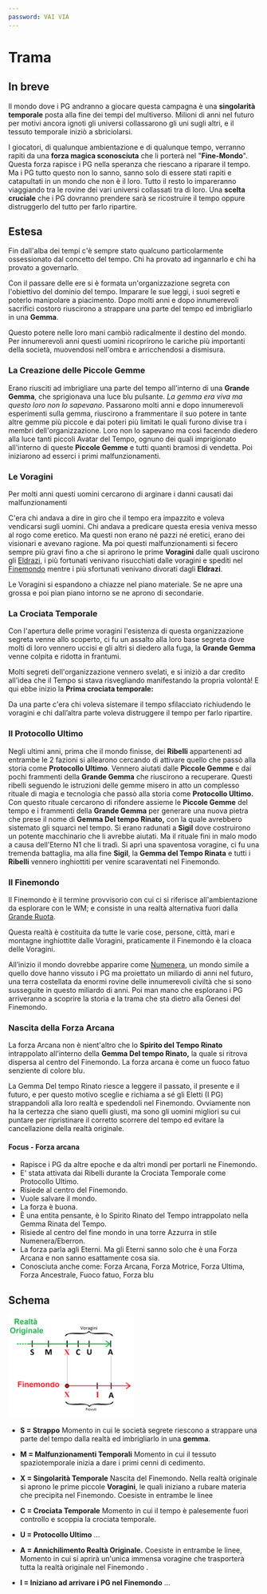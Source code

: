 ```yaml
---
password: VAI VIA
---
```


# Trama

## In breve

Il mondo dove i PG andranno a giocare questa campagna è una **singolarità temporale** posta alla fine dei tempi del
multiverso. Milioni di anni nel futuro per motivi ancora ignoti gli universi collassarono gli uni sugli altri, e il
tessuto temporale iniziò a sbriciolarsi.

I giocatori, di qualunque ambientazione e di qualunque tempo, verranno rapiti da una **forza magica sconosciuta** che li
porterà nel "**Fine-Mondo**". Questa forza rapisce i PG nella speranza che riescano a riparare il tempo. Ma i PG tutto
questo non lo sanno, sanno solo di essere stati rapiti e catapultati in un mondo che non è il loro. Tutto il resto lo
impareranno viaggiando tra le rovine dei vari universi collassati tra di loro. Una **scelta cruciale** che i PG dovranno
prendere sarà se ricostruire il tempo oppure distruggerlo del tutto per farlo ripartire.

## Estesa

Fin dall'alba dei tempi c'è sempre stato qualcuno particolarmente ossessionato dal concetto del tempo. Chi ha provato ad
ingannarlo e chi ha provato a governarlo.

Con il passare delle ere si è formata un'organizzazione segreta con l'obiettivo del dominio del tempo. Imparare le sue
leggi, i suoi segreti e poterlo manipolare a piacimento. Dopo molti anni e dopo innumerevoli sacrifici costoro
riuscirono a strappare una parte del tempo ed imbrigliarlo in una **Gemma**.

Questo potere nelle loro mani cambiò radicalmente il destino del mondo. Per innumerevoli anni questi uomini ricoprirono
le cariche più importanti della società, muovendosi nell'ombra e arricchendosi a dismisura.

### La Creazione delle Piccole Gemme

Erano riusciti ad imbrigliare una parte del tempo all'interno di una **Grande Gemma**, che sprigionava una luce blu
pulsante. *La gemma era viva ma questo loro non lo sapevano*. Passarono molti anni e dopo innumerevoli esperimenti sulla
gemma, riuscirono a frammentare il suo potere in tante altre gemme più piccole e dai poteri più limitati le quali furono
divise tra i membri dell'organizzazione. Loro non lo sapevano ma così facendo diedero alla luce tanti piccoli Avatar del
Tempo, ognuno dei quali imprigionato all'interno di queste **Piccole Gemme** e tutti quanti bramosi di vendetta. Poi
iniziarono ad esserci i primi malfunzionamenti.

### Le Voragini

Per molti anni questi uomini cercarono di arginare i danni causati dai malfunzionamenti

C'era chi andava a dire in giro che il tempo era impazzito e voleva vendicarsi sugli uomini. Chi andava a predicare
questa eresia veniva messo al rogo come eretico. Ma questi non erano né pazzi né eretici, erano dei visionari e avevano
ragione. Ma poi questi malfunzionamenti si fecero sempre più gravi fino a che si aprirono le prime **Voragini** dalle
quali uscirono
gli [Eldrazi](https://www.google.com/search?q=Eldrazi&rlz=1C1CHBF_itIT918IT919&sxsrf=ALiCzsY7VoLvcjkYTRtYVwA5f8qgPm1qfA:1660120882981&source=lnms&tbm=isch&sa=X&ved=2ahUKEwi5hY6c8Lv5AhVEiv0HHbNMBywQ_AUoAXoECAIQAw&biw=1366&bih=625&dpr=1),
i più fortunati venivano risucchiati dalle voragini e spediti
nel [Finemondo](https://docs.google.com/document/d/12q_kbx_nq69tsjqRfSlPmmNfVyUc7Wvf/edit#heading=h.5ilxe8ph362j) mentre
i più sfortunati venivano divorati dagli **Eldrazi**.

Le Voragini si espandono a chiazze nel piano materiale. Se ne apre una grossa e poi pian piano intorno se ne aprono di
secondarie.

### La Crociata Temporale

Con l'apertura delle prime voragini l'esistenza di questa organizzazione segreta venne allo scoperto, ci fu un assalto
alla loro base segreta dove molti di loro vennero uccisi e gli altri si diedero alla fuga, la **Grande Gemma** venne
colpita e ridotta in frantumi.

Molti segreti dell'organizzazione vennero svelati, e si iniziò a dar credito all'idea che il Tempo si stava risvegliando
manifestando la propria volontà! E qui ebbe inizio la **Prima crociata temporale:**

Da una parte c'era chi voleva sistemare il tempo sfilacciato richiudendo le voragini e chi dall’altra parte voleva
distruggere il tempo per farlo ripartire.

### Il Protocollo Ultimo

Negli ultimi anni, prima che il mondo finisse, dei **Ribelli** appartenenti ad entrambe le 2 fazioni si allearono
cercando di attivare quello che passò alla storia come **Protocollo Ultimo**. Vennero aiutati dalle **Piccole Gemme** e
dai pochi frammenti della **Grande Gemma** che riuscirono a recuperare. Questi ribelli seguendo le istruzioni delle
gemme misero in atto un complesso rituale di magia e tecnologia che passò alla storia come **Protocollo Ultimo.** Con
questo rituale cercarono di rifondere assieme le **Piccole Gemme** del tempo e i frammenti della **Grande Gemma** per
generare una nuova pietra che prese il nome di **Gemma Del tempo Rinato,** con la quale avrebbero sistemato gli squarci
nel tempo. Si erano radunati a **Sigil** dove costruirono un potente macchinario che li avrebbe aiutati. Ma il rituale
finì in malo modo a causa dell'Eterno N1 che li tradì. Si aprì una spaventosa voragine, ci fu una tremenda battaglia, ma
alla fine **Sigil**, la **Gemma del Tempo Rinata** e tutti i **Ribelli** vennero inghiottiti per venire scaraventati nel
Finemondo.

### Il Finemondo

Il Finemondo è il termine provvisorio con cui ci si riferisce all'ambientazione da esplorare con le WM; e consiste in
una realtà alternativa fuori dalla [Grande Ruota](https://dungeonsanddragons.fandom.com/it/wiki/Multiverso).

Questa realtà è costituita da tutte le varie cose, persone, città, mari e montagne inghiottite dalle Voragini,
praticamente il Finemondo è la cloaca delle Voragini.

All’inizio il mondo dovrebbe apparire come [Numenera](https://it.wikipedia.org/wiki/Numenera), un mondo simile a quello
dove hanno vissuto i PG ma proiettato un miliardo di anni nel futuro, una terra costellata da enormi rovine delle
innumerevoli civiltà che si sono susseguite in questo miliardo di anni. Poi man mano che esplorano i PG arriveranno a
scoprire la storia e la trama che sta dietro alla Genesi del Finemondo.

### Nascita della Forza Arcana

La forza Arcana non è nient'altro che lo **Spirito del Tempo Rinato** intrappolato all’interno della **Gemma Del tempo
Rinato,** la quale si ritrova dispersa al centro del Finemondo. La forza arcana è come un fuoco fatuo senziente di
colore blu.

La Gemma Del tempo Rinato riesce a leggere il passato, il presente e il futuro, e per questo motivo sceglie e richiama a
sé gli Eletti (I PG) strappandoli alla loro realtà e spedendoli nel Finemondo. Ovviamente non ha la certezza che siano
quelli giusti, ma sono gli uomini migliori su cui puntare per ripristinare il corretto scorrere del tempo ed evitare la
cancellazione della realtà originale.

#### Focus - Forza arcana

- Rapisce i PG da altre epoche e da altri mondi per portarli ne Finemondo.
- E' stata attivata dai Ribelli durante la Crociata Temporale come Protocollo Ultimo.
- Risiede al centro del Finemondo.
- Vuole salvare il mondo.
- La forza è buona.
- È una entita pensante, è lo Spirito Rinato del Tempo intrappolato nella Gemma Rinata del Tempo.
- Risiede al centro del fine mondo in una torre Azzurra in stile Numenera/Eberron.
- La forza parla agli Eterni. Ma gli Eterni sanno solo che è una Forza Arcana e non sanno esattamente cosa sia.
- Conosciuta anche come: Forza Arcana, Forza Motrice, Forza Ultima, Forza Ancestrale, Fuoco fatuo, Forza blu

## Schema

<img src="../../img/timeline.png" width="50%"/>

- **S = Strappo**
  Momento in cui le società segrete riescono a strappare una parte del tempo dalla realtà ed imbrigliarlo in una
  **gemma**.

- **M = Malfunzionamenti Temporali**
  Momento in cui il tessuto spaziotemporale inizia a dare i primi cenni di cedimento.

- **X = Singolarità Temporale**
  Nascita del Finemondo. Nella realtà originale si aprono le prime piccole **Voragini**, le quali iniziano a rubare
  materia che precipita nel Finemondo.
  Coesiste in entrambe le linee

- **C = Crociata Temporale**
  Momento in cui il tempo è palesemente fuori controllo e scoppia la crociata temporale.

- **U = Protocollo Ultimo**
  …

- **A = Annichilimento Realtà Originale.**
  Coesiste in entrambe le linee, Momento in cui si aprirà un'unica immensa voragine che trasporterà tutta la realtà
  originale nel Finemondo .

- **I = Iniziano ad arrivare i PG nel Finemondo**
  …